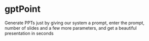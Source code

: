 # gptPoint
Generate PPTs just by giving our system a prompt, enter the prompt, number of slides and a few more parameters, and get a beautiful presentation in seconds
